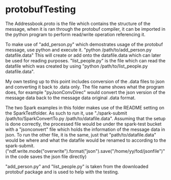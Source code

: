 # protobufTesting

The Addressbook.proto is the file which contains the structure of the message, when it is ran through the protobuf compiler, it can be imported in the python program to perform read/write operation referencing it.

To make use of "add_person.py" which demostrates usage of the protobuf message, use python and execute it. "python /path/to/add_person.py datafile.data" This will create or add onto the datafile.data which can later be used for reading purposes.
"list_people.py" is the file which can read the datafile which was created by using "python /path/to/list_people.py datafile.data". 

My own testing up to this point includes conversion of the .data files to json and converting it back to .data only. The file name shows what the program does, for example "pyJsonConvDirec" would convert the json version of the message data back to the message data original .data format. 

The two Spark examples in this folder makes use of the README setting on the SparkTestfolder. As such to run it, use "./spark-submit /path/to/SparkConvertTo.py /path/to/datafile.data". Assuming that the setup is done correctly, the processed file would be under the spark-test bucket with a "jsonconvert" file which holds the information of the message data in json. 
To run the other file, it is the same, just that "path/to/datafile.data" would be where and what the datafile would be renamed to according to the spark-submit. 
("ndf.write.mode("overwrite").format("json").save("/home/yy/fod/jsonfile")" in the code saves the json file directly)

"add_person.py" and "list_people.py" is taken from the downloaded protobuf package and is used to help with the testing.  
